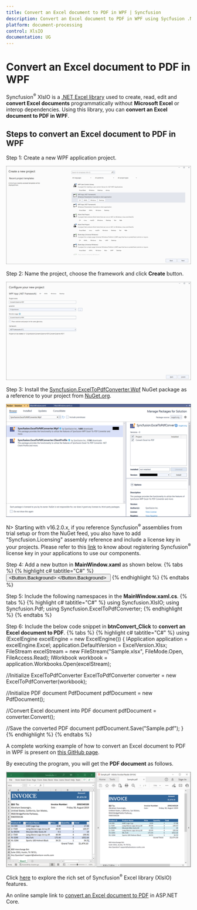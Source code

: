 ```yaml
---
title: Convert an Excel document to PDF in WPF | Syncfusion
description: Convert an Excel document to PDF in WPF using Sycfusion .NET Excel library (XlsIO) without Microsoft Excel or interop dependencies.
platform: document-processing
control: XlsIO
documentation: UG
---
```


# Convert an Excel document to PDF in WPF

Syncfusion<sup>&reg;</sup> XlsIO is a [.NET Excel library](https://www.syncfusion.com/document-processing/excel-framework/net/excel-library) used to create, read, edit and **convert Excel documents** programmatically without **Microsoft Excel** or interop dependencies. Using this library, you can **convert an Excel document to PDF in WPF**.

## Steps to convert an Excel document to PDF in WPF

Step 1: Create a new WPF application project.

![Create a WPF application project in visual studio](Wpf_images/Wpf_images_img4.png)

Step 2: Name the project, choose the framework and click **Create** button.

![Name the project and choose the framework version](Wpf_images/Wpf_images_img5.png)

Step 3: Install the [Syncfusion.ExcelToPdfConverter.Wpf](https://www.nuget.org/packages/Syncfusion.ExcelToPDFConverter.Wpf) NuGet package as a reference to your project from [NuGet.org](https://www.nuget.org/).

![Install Syncfusion.ExcelToPdfConverter.Wpf NuGet Package](Wpf_images/Wpf_images_img6.png)

N> Starting with v16.2.0.x, if you reference Syncfusion<sup>&reg;</sup> assemblies from trial setup or from the NuGet feed, you also have to add "Syncfusion.Licensing" assembly reference and include a license key in your projects. Please refer to this [link](https://help.syncfusion.com/common/essential-studio/licensing/overview) to know about registering Syncfusion<sup>&reg;</sup> license key in your applications to use our components. 

Step 4: Add a new button in **MainWindow.xaml** as shown below.
{% tabs %}
{% highlight c# tabtitle="C#" %}
<Button Click="btnConvert_Click" Margin="0,0,10,12" VerticalAlignment="Bottom" Height="30" BorderBrush="LightBlue" HorizontalAlignment="Right" Width="180">
    <Button.Background>
        <LinearGradientBrush EndPoint="0.5,-0.04" StartPoint="0.5,1.04">
            <GradientStop Color="#FFD9E9F7" Offset="0"/>
            <GradientStop Color="#FFEFF8FF" Offset="1"/>
        </LinearGradientBrush>
    </Button.Background>
    <StackPanel Orientation="Horizontal" Height="23" Margin="0,0,0,-2.52" VerticalAlignment="Bottom" HorizontalAlignment="Right" Width="100">
        <Image Name="image2" Margin="2" HorizontalAlignment="Center" VerticalAlignment="Center" />
        <TextBlock Text="Convert Excel to PDF" Height="15.96" Width="126" Margin="0,4,0,3"/>
    </StackPanel>
</Button>
{% endhighlight %}
{% endtabs %}

Step 5: Include the following namespaces in the **MainWindow.xaml.cs**.
{% tabs %}
{% highlight c# tabtitle="C#" %}
using Syncfusion.XlsIO;
using Syncfusion.Pdf;
using Syncfusion.ExcelToPdfConverter;
{% endhighlight %}
{% endtabs %}

Step 6: Include the below code snippet in **btnConvert_Click** to **convert an Excel document to PDF**.
{% tabs %}
{% highlight c# tabtitle="C#" %}
using (ExcelEngine excelEngine = new ExcelEngine())
{
  IApplication application = excelEngine.Excel;
  application.DefaultVersion = ExcelVersion.Xlsx;
  FileStream excelStream = new FileStream("Sample.xlsx", FileMode.Open, FileAccess.Read);
  IWorkbook workbook = application.Workbooks.Open(excelStream);

  //Initialize ExcelToPdfConverter
  ExcelToPdfConverter converter = new ExcelToPdfConverter(workbook);

  //Initialize PDF document
  PdfDocument pdfDocument = new PdfDocument();

  //Convert Excel document into PDF document
  pdfDocument = converter.Convert();

  //Save the converted PDF document
  pdfDocument.Save("Sample.pdf");
}
{% endhighlight %}
{% endtabs %}

A complete working example of how to convert an Excel document to PDF in WPF is present on [this GitHub page](https://github.com/SyncfusionExamples/XlsIO-Examples/tree/master/Getting%20Started/WPF/Convert%20Excel%20to%20PDF).

By executing the program, you will get the **PDF document** as follows.

![Output File](Wpf_images/Wpf_images_img7.png)

Click [here](https://www.syncfusion.com/document-processing/excel-framework/net) to explore the rich set of Syncfusion<sup>&reg;</sup> Excel library (XlsIO) features.

An online sample link to [convert an Excel document to PDF](https://ej2.syncfusion.com/aspnetcore/Excel/ExcelToPDF#/material3) in ASP.NET Core.